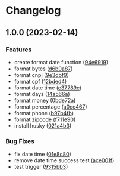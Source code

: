 # Changelog

## 1.0.0 (2023-02-14)


### Features

* create format date function ([94e6919](https://github.com/onclass-learning/on-utilities/commit/94e69199b25356e6ce2ca9a3979be451df2ebea8))
* format bytes ([d6b0a87](https://github.com/onclass-learning/on-utilities/commit/d6b0a870fdfbfcc1072497d2b8a6ef3ecbb719c4))
* format cnpj ([9e3dbf9](https://github.com/onclass-learning/on-utilities/commit/9e3dbf959afa6e5422fd0d48f4a16761af702ebe))
* format cpf ([12bded4](https://github.com/onclass-learning/on-utilities/commit/12bded460ca900e86e6a4c7f2e4ff946827376a3))
* format date time ([c37789c](https://github.com/onclass-learning/on-utilities/commit/c37789cb809180e82a5025714e05e073310f2a3e))
* format days ([14a566a](https://github.com/onclass-learning/on-utilities/commit/14a566aa78e0fd76275b2d0f9547ce8450b552cb))
* format money ([0bde72a](https://github.com/onclass-learning/on-utilities/commit/0bde72a178bf6228810cf00b4be2bf079e1b4966))
* format percentage ([a0ce467](https://github.com/onclass-learning/on-utilities/commit/a0ce467319caed58da46b0cdeaaab4e84001005c))
* format phone ([b97b4fb](https://github.com/onclass-learning/on-utilities/commit/b97b4fb0a02029a1b572c9eb4ef7dc181492cce5))
* format zipcode ([f711e90](https://github.com/onclass-learning/on-utilities/commit/f711e901317593ede76fe8a03a1d7c6367833509))
* install husky ([021a4b3](https://github.com/onclass-learning/on-utilities/commit/021a4b3a3a1e0d1782cf0e7accb8e9189402072f))


### Bug Fixes

* fix date time ([01e8c80](https://github.com/onclass-learning/on-utilities/commit/01e8c808a2517ad91ad879961ac5ebd2e31f2f23))
* remove date time success test ([ace001f](https://github.com/onclass-learning/on-utilities/commit/ace001f9d22d6b6c293a1ed1569f628cbdeaade2))
* test trigger ([9315bb3](https://github.com/onclass-learning/on-utilities/commit/9315bb33e90f251ac0634a92123d7ce1e045142a))
